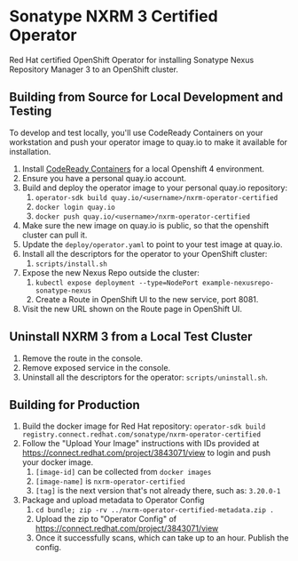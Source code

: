 # Sonatype NXRM 3 Certified Operator
Red Hat certified OpenShift Operator for installing Sonatype Nexus Repository 
Manager 3 to an OpenShift cluster.

## Building from Source for Local Development and Testing

To develop and test locally, you'll use CodeReady Containers on your workstation
and push your operator image to quay.io to make it available for installation.

1. Install [CodeReady Containers](https://developers.redhat.com/products/codeready-containers/overview)
   for a local Openshift 4 environment.
2. Ensure you have a personal quay.io account.
3. Build and deploy the operator image to your personal quay.io repository:
   1. `operator-sdk build quay.io/<username>/nxrm-operator-certified`
   2. `docker login quay.io`
   3. `docker push quay.io/<username>/nxrm-operator-certified`
5. Make sure the new image on quay.io is public, so that the openshift
   cluster can pull it.
6. Update the `deploy/operator.yaml` to point to your test image at quay.io.
7. Install all the descriptors for the operator to your OpenShift cluster:
   1. `scripts/install.sh`
8. Expose the new Nexus Repo outside the cluster: 
   1. `kubectl expose deployment --type=NodePort example-nexusrepo-sonatype-nexus`
   2. Create a Route in OpenShift UI to the new service, port 8081.
9. Visit the new URL shown on the Route page in OpenShift UI.
  
## Uninstall NXRM 3 from a Local Test Cluster

1. Remove the route in the console.
2. Remove exposed service in the console.
3. Uninstall all the descriptors for the operator: `scripts/uninstall.sh`.

## Building for Production

1. Build the docker image for Red Hat repository:
   `operator-sdk build registry.connect.redhat.com/sonatype/nxrm-operator-certified`
2. Follow the "Upload Your Image" instructions with IDs provided at
   https://connect.redhat.com/project/3843071/view to login and push
   your docker image.
   1. `[image-id]` can be collected from `docker images`
   2. `[image-name]` is `nxrm-operator-certified`
   3. `[tag]` is the next version that's not already there, such as: `3.20.0-1`
3. Package and upload metadata to Operator Config
   1. `cd bundle; zip -rv ../nxrm-operator-certified-metadata.zip .`
   2. Upload the zip to "Operator Config" of
     https://connect.redhat.com/project/3843071/view
   3. Once it successfully scans, which can take up to an hour. Publish the config.
